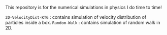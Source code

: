 This repository is for the numerical simulations in physics I do time to time!

`2D-VelocityDist-KTG` : contains simulation of velocity distribution of particles inside a box.
`Random-Walk` : contains simulation of random walk in 2D.

